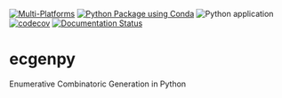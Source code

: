 [![Multi-Platforms](https://github.com/luk036/ecgenpy/actions/workflows/multi-platforms.yml/badge.svg)](https://github.com/luk036/ecgenpy/actions/workflows/multi-platforms.yml)
[![Python Package using Conda](https://github.com/luk036/ecgenpy/actions/workflows/python-package-conda.yml/badge.svg)](https://github.com/luk036/ecgenpy/actions/workflows/python-package-conda.yml)
![Python application](https://github.com/luk036/pylds/workflows/Python%20application/badge.svg)
[![codecov](https://codecov.io/gh/luk036/ecgenpy/branch/main/graph/badge.svg?token=5Y28NrEVID)](https://codecov.io/gh/luk036/ecgenpy)
[![Documentation Status](https://readthedocs.org/projects/ecgenpy/badge/?version=latest)](https://ecgenpy.readthedocs.io/en/latest/?badge=latest)

# ecgenpy

Enumerative Combinatoric Generation in Python
